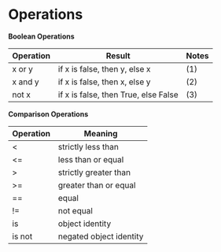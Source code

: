 # Operations

&#x20;

**Boolean Operations**

| Operation | Result                               | Notes |
| --------- | ------------------------------------ | ----- |
| x or y    | if x is false, then y, else x        | (1)   |
| x and y   | if x is false, then x, else y        | (2)   |
| not x     | if x is false, then True, else False | (3)   |

&#x20;

**Comparison Operations**

| Operation | Meaning                 |
| --------- | ----------------------- |
| <         | strictly less than      |
| <=        | less than or equal      |
| >         | strictly greater than   |
| >=        | greater than or equal   |
| ==        | equal                   |
| !=        | not equal               |
| is        | object identity         |
| is not    | negated object identity |

&#x20;

